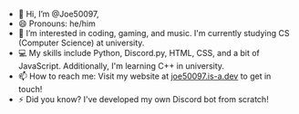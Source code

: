 - 👋 Hi, I’m @Joe50097,
- 😄 Pronouns: he/him
- 👀 I’m interested in coding, gaming, and music. I'm currently studying CS (Computer Science) at university.
- 💻 My skills include Python, Discord.py, HTML, CSS, and a bit of JavaScript. Additionally, I'm learning C++ in university.
- 📫 How to reach me: Visit my website at [joe50097.is-a.dev](https://joe50097.is-a.dev/) to get in touch!
- ⚡ Did you know? I've developed my own Discord bot from scratch!

